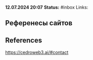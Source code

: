 **12.07.2024 20:07**
**Status:** #inbox 
Links:

## Референесы сайтов

## References
 https://cedroweb3.ai/#contact
